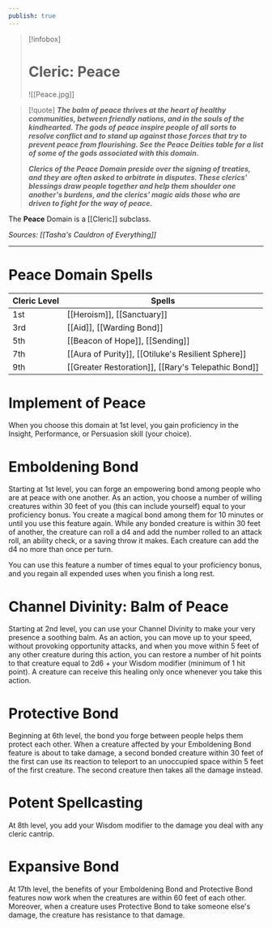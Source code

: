 ```yaml
---
publish: true
---
```

> [!infobox]
> # Cleric: Peace
> ![[Peace.jpg]]

> [!quote]
> **_The balm of peace thrives at the heart of healthy communities, between friendly nations, and in the souls of the kindhearted. The gods of peace inspire people of all sorts to resolve conflict and to stand up against those forces that try to prevent peace from flourishing. See the Peace Deities table for a list of some of the gods associated with this domain._**
> 
> **_Clerics of the Peace Domain preside over the signing of treaties, and they are often asked to arbitrate in disputes. These clerics' blessings draw people together and help them shoulder one another's burdens, and the clerics' magic aids those who are driven to fight for the way of peace._**

The **Peace** Domain is a [[Cleric]] subclass.

*Sources: [[Tasha's Cauldron of Everything]]*
***
# Peace Domain Spells
| Cleric Level | Spells                                              |
| ------------ | --------------------------------------------------- |
| 1st          | [[Heroism]], [[Sanctuary]]                          |
| 3rd          | [[Aid]], [[Warding Bond]]                           |
| 5th          | [[Beacon of Hope]], [[Sending]]                     |
| 7th          | [[Aura of Purity]], [[Otiluke's Resilient Sphere]]  |
| 9th          | [[Greater Restoration]], [[Rary's Telepathic Bond]] |
# Implement of Peace
When you choose this domain at 1st level, you gain proficiency in the Insight, Performance, or Persuasion skill (your choice).
# Emboldening Bond
Starting at 1st level, you can forge an empowering bond among people who are at peace with one another. As an action, you choose a number of willing creatures within 30 feet of you (this can include yourself) equal to your proficiency bonus. You create a magical bond among them for 10 minutes or until you use this feature again. While any bonded creature is within 30 feet of another, the creature can roll a d4 and add the number rolled to an attack roll, an ability check, or a saving throw it makes. Each creature can add the d4 no more than once per turn.

You can use this feature a number of times equal to your proficiency bonus, and you regain all expended uses when you finish a long rest.
# Channel Divinity: Balm of Peace
Starting at 2nd level, you can use your Channel Divinity to make your very presence a soothing balm. As an action, you can move up to your speed, without provoking opportunity attacks, and when you move within 5 feet of any other creature during this action, you can restore a number of hit points to that creature equal to 2d6 + your Wisdom modifier (minimum of 1 hit point). A creature can receive this healing only once whenever you take this action.
# Protective Bond
Beginning at 6th level, the bond you forge between people helps them protect each other. When a creature affected by your Emboldening Bond feature is about to take damage, a second bonded creature within 30 feet of the first can use its reaction to teleport to an unoccupied space within 5 feet of the first creature. The second creature then takes all the damage instead.
# Potent Spellcasting
At 8th level, you add your Wisdom modifier to the damage you deal with any cleric cantrip.
# Expansive Bond
At 17th level, the benefits of your Emboldening Bond and Protective Bond features now work when the creatures are within 60 feet of each other. Moreover, when a creature uses Protective Bond to take someone else's damage, the creature has resistance to that damage.